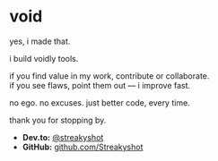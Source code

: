 # void

yes, i made that.

i build voidly tools.

if you find value in my work, contribute or collaborate.  
if you see flaws, point them out — i improve fast.

no ego. no excuses. just better code, every time.

thank you for stopping by.

- **Dev.to:** [@streakyshot](https://dev.to/streakyshot)
- **GitHub:** [github.com/Streakyshot](https://github.com/Streakyshot)
